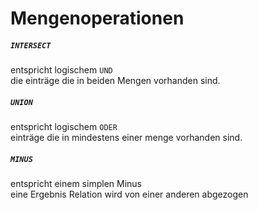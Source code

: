 # Mengenoperationen
##### `INTERSECT`
entspricht logischem `UND`  
die einträge die in beiden Mengen vorhanden sind.

##### `UNION`
entspricht logischem `ODER`  
einträge die in mindestens einer menge vorhanden sind.

##### `MINUS`
entspricht einem simplen Minus  
eine Ergebnis Relation wird von einer anderen abgezogen
